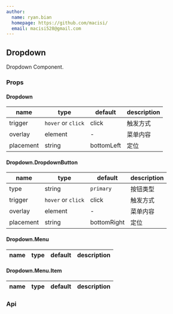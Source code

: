 ```yaml
---
author:
  name: ryan.bian
  homepage: https://github.com/macisi/
  email: macisi528@gmail.com
---
```


## Dropdown

Dropdown Component.

### Props

#### Dropdown
|name|type|default|description|
|---|---|---|---|
|trigger|`hover` or `click`|click|触发方式|
|overlay|element|-|菜单内容|
|placement|string|bottomLeft|定位|

#### Dropdown.DropdownButton
|name|type|default|description|
|---|---|---|---|
|type|string|`primary`|按钮类型|
|trigger|`hover` or `click`|click|触发方式|
|overlay|element|-|菜单内容|
|placement|string|bottomRight|定位|

#### Dropdown.Menu
|name|type|default|description|
|---|---|---|---|

#### Dropdown.Menu.Item
|name|type|default|description|
|---|---|---|---|

### Api